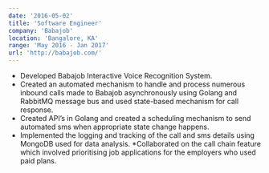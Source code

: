 ```yaml
---
date: '2016-05-02'
title: 'Software Engineer'
company: 'Babajob'
location: 'Bangalore, KA'
range: 'May 2016 - Jan 2017'
url: 'http://babajob.com/'
---
```


- Developed Babajob Interactive Voice Recognition System.
- Created an automated mechanism to handle and process numerous inbound calls made to Babajob asynchronously using Golang and RabbitMQ message bus and used state-based mechanism for call response.
- Created API’s in Golang and created a scheduling mechanism to send automated sms when appropriate state change happens.
- Implemented the logging and tracking of the call and sms details using MongoDB used for data analysis.
  \*Collaborated on the call chain feature which involved prioritising job applications for the employers who used paid plans.
